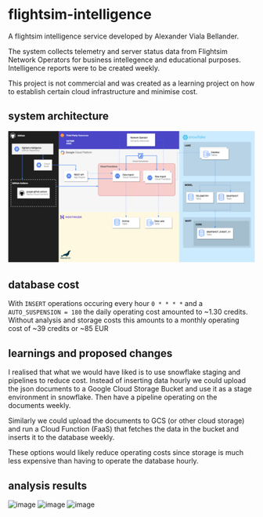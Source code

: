 # flightsim-intelligence

A flightsim intelligence service developed by Alexander Viala Bellander.

The system collects telemetry and server status data from Flightsim Network Operators for business intellegence and educational purposes. Intelligence reports were to be created weekly.

This project is not commercial and was created as a learning project on how to establish certain cloud infrastructure and minimise cost.

## system architecture
![Architecture](architecture.png)

## database cost
With `INSERT` operations occuring every hour `0 * * * *` and a `AUTO_SUSPENSION = 180` the daily operating cost amounted to ~1.30 credits.
Without analysis and storage costs this amounts to a monthly operating cost of ~39 credits or ~85 EUR

## learnings and proposed changes
I realised that what we would have liked is to use snowflake staging and pipelines to reduce cost. Instead of inserting data hourly we could upload the json documents to a Google Cloud Storage Bucket and use it as a stage environment in snowflake. Then have a pipeline operating on the documents weekly.

Similarly we could upload the documents to GCS (or other cloud storage) and run a Cloud Function (FaaS) that fetches the data in the bucket and inserts it to the database weekly.

These options would likely reduce operating costs since storage is much less expensive than having to operate the database hourly.


## analysis results
![image](https://user-images.githubusercontent.com/42417723/132095305-57c4742c-2c98-439d-9ed4-5fd805cfafb9.png)
![image](https://user-images.githubusercontent.com/42417723/132095311-de50cf72-3a3d-439d-a70a-9bc0cbd94701.png)
![image](https://user-images.githubusercontent.com/42417723/132095319-6b774655-d080-440a-9577-cd3aea40dc01.png)

